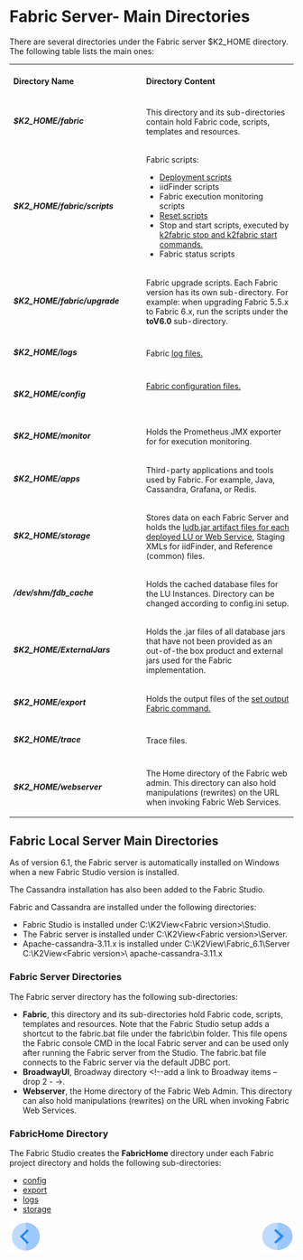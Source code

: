 ﻿
# Fabric Server- Main Directories
There are several directories under the Fabric server $K2_HOME directory. The following table lists the main ones:

<table width="900pxl">
<tbody>
<tr>
<td width="300pxl">
<h4><strong>Directory Name</strong></h3>
</td>
<td width="600pxl">
<h4><strong>Directory Content</strong></h3>
</td>
</tr>
<tr>
<td width="300">
<h5>$K2_HOME/fabric</h4>
</td>
<td width="600">
<p>This directory and its sub-directories contain hold Fabric code, scripts, templates and resources.</p>
</td>
</tr>
<tr>
<td width="300">
<h5>$K2_HOME/fabric/scripts</h4>
</td>
<td width="600">
<p>Fabric scripts:&nbsp;</p>
<ul>
<li><a href="/articles/16_deploy_fabric/03_offline_deploy.md#deployment-scripts-syntax-and-options">Deployment scripts</a></li>
<li>iidFinder scripts</li>
<li>Fabric execution monitoring scripts</li>
<li><a href="/articles/02_fabric_architecture/03_fabric_basics_getting_started.md#reset-fabric">Reset scripts</a></li>
<li>Stop and start scripts, executed by <a href="/articles/02_fabric_architecture/03_fabric_basics_getting_started.md#start-and-stop-fabric-commands">k2fabric stop and k2fabric start commands.</a></li>
<li>Fabric status scripts</li>
</ul>
</td>
</tr>
<tr>
<td width="300">
<h5>$K2_HOME/fabric/upgrade</h4>
</td>
<td width="600">
<p>Fabric upgrade scripts. Each Fabric version has its own sub-directory. For example: when upgrading Fabric 5.5.x to Fabric 6.x, run the scripts under the  <strong>toV6.0</strong> sub-directory.</p>
</td>
</tr>
<tr>
<td width="300">
<h5>$K2_HOME/logs</h4>
</td>
<td width="471">
<p>Fabric <a href="/articles/21_Fabric_troubleshooting/02_Fabric_troubleshooting_log_files.md">log files.</a></p>
</td>
</tr>
<tr>
<td width="300">
<h5>$K2_HOME/config</h4>
</td>
<td width="600">
<p><a href="/articles/02_fabric_architecture/05_fabric_main_configuration_files.md">Fabric configuration files.</a></p>
<p>&nbsp;</p>
</td>
</tr>
<tr>
<td width="300">
<h5>$K2_HOME/monitor</h4>
</td>
<td width="600">
<p>Holds the Prometheus JMX exporter for for execution monitoring.</p>
</td>
</tr>
<tr>
<td width="300">
<h5>$K2_HOME/apps</h4>
</td>
<td width="600">
<p>Third-party applications and tools used by Fabric. For example, Java, Cassandra, Grafana, or Redis.</p>
</td>
</tr>
<tr>
<td width="300">
<h5>$K2_HOME/storage</h4>
</td>
<td width="600">
<p>Stores data on each Fabric Server and holds the <a href="/articles/16_deploy_fabric/01_deploy_Fabric_project.md">ludb.jar  artifact files for each deployed LU or Web Service</a>, Staging XMLs for iidFinder, and Reference (common) files.</p>
</td>
</tr>
<tr>
<td width="300">
<h5>/dev/shm/fdb_cache</h4>
</td>
<td width="600">
<p>Holds the cached database files for the LU Instances. Directory can be changed according to config.ini setup.</p>
</td>
</tr>
<tr>
<td width="300">
<h5>$K2_HOME/ExternalJars</h4>
</td>
<td width="600">
<p>Holds the .jar files of all database jars that have not been provided as an out-of-the box product and external jars used for the Fabric implementation.</p>
</td>
</tr>
<tr>
<td width="300">
<h5>$K2_HOME/export</h4>
</td>
<td width="471">
<p>Holds the output files of the <a href="/articles/02_fabric_architecture/04_fabric_commands.md#fabric-setting">set output Fabric command.</a></p>
</td>
</tr>
<tr>
<td width="300">
<h5>$K2_HOME/trace</h4>
</td>
<td width="600">
<p>Trace files.</p>
</td>
</tr>
<tr>
<td width="300">
<h5>$K2_HOME/webserver</h4>
</td>
<td width="600">
<p>The Home directory of the Fabric web admin. This directory can also hold manipulations (rewrites) on the URL when invoking Fabric Web Services.</p>
</td>
</tr>
</tbody>
</table>

## **Fabric Local Server Main Directories**

As of version 6.1, the Fabric server is automatically installed on Windows when a new Fabric Studio version is installed. 

The Cassandra installation has also been added to the Fabric Studio.

Fabric and Cassandra are installed under the following directories:

- Fabric Studio is installed under C:\K2View\<Fabric version>\Studio.
- The Fabric server is installed under C:\K2View\<Fabric version>\Server.
- Apache-cassandra-3.11.x is installed under C:\K2View\Fabric_6.1\Server  C:\K2View\<Fabric version>\ apache-cassandra-3.11.x

### Fabric Server Directories

The Fabric server directory has the following sub-directories:

- **Fabric**, this directory and its sub-directories hold Fabric code, scripts, templates and resources. Note that the Fabric Studio setup adds a shortcut to the fabric.bat file under the fabric\bin folder. This file opens the Fabric console CMD in the local Fabric server and can be used only after running the Fabric server from the Studio. The fabric.bat file connects to the Fabric server via the default JDBC port.
- **BroadwayUI**, Broadway directory <!--add a link to Broadway items – drop 2 - ->.
- **Webserver**, the Home directory of the Fabric Web Admin. This directory can also hold manipulations (rewrites) on the URL when invoking Fabric Web Services.

### FabricHome Directory

The Fabric Studio creates the **FabricHome** directory under each Fabric project directory and holds the following sub-directories:

- [config](/articles/02_fabric_architecture/02_fabric_directories.md#k2_homeconfig)
- [export](/articles/02_fabric_architecture/02_fabric_directories.md#k2_homeexport)
- [logs](/articles/02_fabric_architecture/02_fabric_directories.md#k2_homelogs)
- [storage](/articles/02_fabric_architecture/02_fabric_directories.md#k2_homestorage)


<!--Add links:-->

<!--Drop 1-  fabric architecture-->
<!-- Drop 2- Broadway -->
<!-- Drop 3- iidFinder, LU storage -->
<!-- Drop 4- Trace files -->
[![Previous](/articles/images/Previous.png)](/articles/02_fabric_architecture/01_fabric_architecture.md)[<img align="right" width="60" height="54" src="/articles/images/Next.png">](/articles/02_fabric_architecture/03_fabric_basics_getting_started.md)
